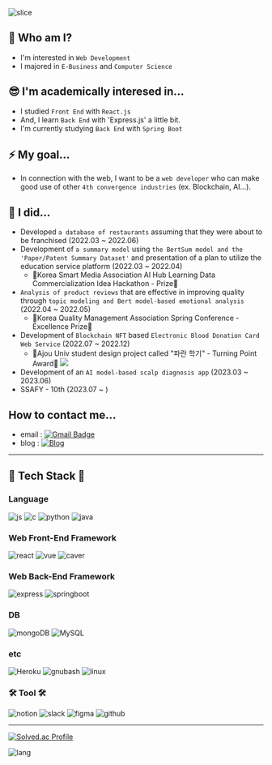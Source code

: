 ![slice](https://capsule-render.vercel.app/api?type=slice&color=auto&height=200&text=Hi,there&fontAlign=70&rotate=13&fontAlignY=25&desc=I'm%20Juyeori.&descAlign=70.&descAlignY=44)

<div>
  
  ## 👋 Who am I?
  * I'm interested in `Web Development`</br>
  * I majored in `E-Business` and `Computer Science` <br/>

  ## 😎 I'm academically interesed in...
  * I studied `Front End` with `React.js`
  * And, I learn `Back End` with 'Express.js' a little bit.
  * I'm currently studying `Back End` with `Spring Boot`

  ## ⚡ My goal...
  * In connection with the web, I want to be a `web developer` who can make good use of other `4th convergence industries` (ex. Blockchain, AI...).

  ## 🌱 I did...
  * Developed `a database of restaurants` assuming that they were about to be franchised (2022.03 ~ 2022.06)
  * Development of `a summary model` using `the BertSum model and the 'Paper/Patent Summary Dataset'` and presentation of a plan to utilize the education service platform (2022.03 ~ 2022.04)
    - 🥇Korea Smart Media Association AI Hub Learning Data Commercialization Idea Hackathon - Prize🥇
  * `Analysis of product reviews` that are effective in improving quality through `topic modeling and Bert model-based emotional analysis` (2022.04 ~ 2022.05)
    - 🥇Korea Quality Management Association Spring Conference - Excellence Prize🥇
  * Development of `Blockchain NFT` based `Electronic Blood Donation Card Web Service` (2022.07 ~ 2022.12)
    - 🥇Ajou Univ student design project called "파란 학기" - Turning Point Award🥇 ![](https://news.kbs.co.kr/news/view.do?ncd=5626344)
  * Development of an `AI model-based scalp diagnosis app` (2023.03 ~ 2023.06)
  * SSAFY - 10th (2023.07 ~ )
  
  ## How to contact me...
  * email : [![Gmail Badge](https://img.shields.io/badge/Gmail-D14836?style=flat&logo=Gmail&logoColor=white)](mailto:dlwndus0728@ajou.ac.kr) 
  * blog : [![Blog](https://img.shields.io/badge/Tech%20Blog-555263?style=flat&logoColor=white)](http://juyeori.github.io/)

  ---
  
  ## 🚀 Tech Stack 🚀
  ### Language
  ![js](https://img.shields.io/badge/JavaScript-F7DF1E?style=flat&logo=JavaScript&logoColor=white)
  ![c](https://img.shields.io/badge/C-A8B9CC?style=flat&logo=C&logoColor=white)
  ![python](https://img.shields.io/badge/Python-3776AB?style=flat&logo=Python&logoColor=white)
  ![java](https://img.shields.io/badge/java-E34F26?style=flat&logo=java&logoColor=white)
  
  ### Web Front-End Framework
<!--  
  ![html](https://img.shields.io/badge/HTML5-E34F26?style=flat&logo=HTML5&logoColor=white)
  ![CSS](https://img.shields.io/badge/CSS-1572B6?style=flat&logo=CSS3&logoColor=white)
  ![sass](https://img.shields.io/badge/sass-CC6699?style=flat&logo=sass&logoColor=white)
  ![nodedotjs](https://img.shields.io/badge/node.js-339933?style=flat&logo=nodedotjs&logoColor=white)
-->
  ![react](https://img.shields.io/badge/React-61DAFB?style=flat&logo=React&logoColor=white)
  ![vue](https://img.shields.io/badge/vuedotjs-4FC08D?style=flat&logo=vuedotjs&logoColor=#4FC08D)
  ![caver](https://img.shields.io/badge/Caver.js-000111?style=flat-square)
  
  ### Web Back-End Framework
  ![express](https://img.shields.io/badge/Express.js-000000?style=flat-square)
  ![springboot](https://img.shields.io/badge/springboot-6DB33F?style=flat-square)

  ### DB
  ![mongoDB](https://img.shields.io/badge/MongoDB-47A248?style=flat&logo=mongodb&logoColor=white)
  ![MySQL](https://img.shields.io/badge/MySQL-4479A1?style=flat&logo=MySQL&logoColor=white)
  
  ### etc
  ![Heroku](https://img.shields.io/badge/Heroku-430098?style=flat&logo=Heroku&logoColor=white)
  ![gnubash](https://img.shields.io/badge/shell-4EAA25?style=flat&logo=gnubash&logoColor=white)
  ![linux](https://img.shields.io/badge/linux-FCC624?style=flat&logo=linux&logoColor=white)
  
  ### 🛠 Tool 🛠
  ![notion](https://img.shields.io/badge/notion-000000?style=flat&logo=notion&logoColor=white)
  ![slack](https://img.shields.io/badge/slack-4A154B?style=flat&logo=slack&logoColor=white)
  ![figma](https://img.shields.io/badge/figma-F24E1E?style=flat&logo=figma&logoColor=white)
  ![github](https://img.shields.io/badge/github-181717?style=flat&logo=github&logoColor=white)
  
  
 </div>

---

<div float='left'>
  
  [![Solved.ac Profile](http://mazassumnida.wtf/api/v2/generate_badge?boj=dlwndus0728)](https://solved.ac/profile/dlwndus0728)
  
  ![lang](https://github-readme-stats.vercel.app/api/top-langs/?username=Juyeori&layout=compact&theme=radical)
  
</div>
